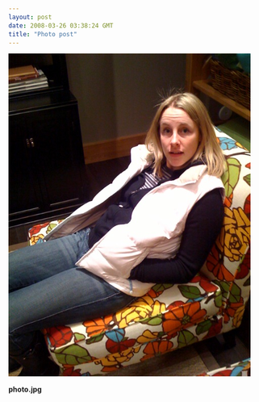 ```yaml
---
layout: post
date: 2008-03-26 03:38:24 GMT
title: "Photo post"
---
```

![travisj](/images/1d337b9fc93a8034798e2aa89b2e5bacbc1d93b89098c40ac424cd5fa9cd291f.jpg)

<b>photo.jpg</b>